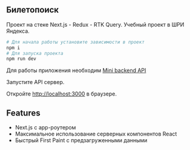 ## Билетопоиск

Проект на стеке Next.js - Redux - RTK Query. Учебный проект в ШРИ Яндекса.

```bash
# Для начала работы установите зависимости в проект 
npm i
# Для запуска проекта
npm run dev

```

Для работы приложения необходим [Mini backend API](https://github.com/SArchieEdu/shri-react-hw-2023)

Запустите API сервер.

Откройте [http://localhost:3000](http://localhost:3000) в браузере.


## Features

- Next.js c app-роутером
- Максимальное использование серверных компонентов React
- Быстрый First Paint с предзагруженными данными

